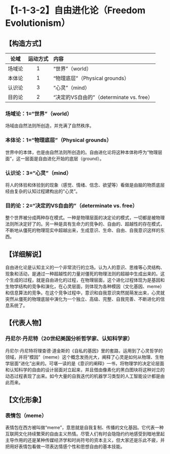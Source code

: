 # 【1-1-3-2】自由进化论（Freedom Evolutionism）
## 【构造方式】
| 论域 | 运动方式           | 内容 |
|:----:|:----------------:|:-----|
| 场域论   | 1|  “世界”（world）  |
| 本体论   | 1| “物理底层”（Physical grounds）   |
| 认识论   |3 |  “心灵”（mind）  |
| 目的论   |2 |  “决定的VS自由的”（determinate vs. free）  |

### 场域论：1=“世界”（world）

场域由自然法则所创造，并充满了自然秩序。
### 本体论：1=“物理底层”（Physical grounds）
世界中的本体，也是由自然法则所创造的。自由进化论将这种本体称呼为“物理层面”，这一层面是自由进化开始的底层（ground）。
### 认识论：3=“心灵”（mind）
将人的体验和体验到的现象（感觉、情绪、信念、欲望等）看做是由脑的物质底层经由复杂的认知过程建构出的“心灵”。
### 目的论：2=“决定的VS自由的”（determinate vs. free）
整个世界被分成两种存在模式。一种是物理层面的决定论的模式，一切都是被物理法则所决定好了的。另一种是具有生命力的竞争的、自由的、超越性的存在模式，不断地从僵死的物理现实中超越出来，生成意识、生命、自由、自我意识这样的东西。

## 【详细解说】
自由进化论是认知主义的一个非常流行的立场。认为人的意识、思维等心灵结构、现象和活动，是通过一种超越性的力量对僵死的物理法则的超越中生成出来的。这个生成的过程，就是自由进化的过程，在物理层面，这个进化过程体现为是基因和生物学结构的竞争和演化，在心灵层面，则体现为各种模因（文化基因、meme）和信息算法的竞争。在这个竞争过程中，意识和自我意识突然就萌发出来，心灵就突然从僵死的物理底层中演化为一个独立、高级、完整、自我完善、不断进化的信息系统了。

## 【代表人物】
### 丹尼尔·丹尼特（20世纪美国分析哲学家、认知科学家）
丹尼尔·丹尼特将理查德·道金斯的《自私的基因》里的套路，运用到了心灵哲学的领域，并将“模因”（meme）这个概念发扬光大，阐释了心灵是如何从物理、生物学层面“进化”出来的。可堪一读的是《意识的阐释》一书，将物理学的决定论层面和认知科学的自由的设计层面对立起来，并且借由像素化的黑白图块将这种对立的动态过程表现了出来。如今大量的自我迭代的机器学习类型的人工智能设计都是由此而来。

## 【文化形象】
### 表情包（meme）
表情包在西方被叫做“meme”，意思就是自我复制、传播的文化基因。它代表一种互联网文化持续繁荣的自由主义热情。尽管人们有时会隐隐约约地感受到暗地里起主导作用的还是某种传媒经济学和时尚符号的资本主义，但大家还是乐此不疲，并把用好表情包看做一项表达情感个性和思想自由的基本技能。
